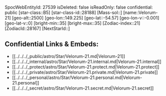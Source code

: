 ﻿---
location: [-54.57,149.225,2500]
type: Star
tags:
- astro/Star

---
SpocWebEntityId: 27539
isDeleted: false
isReadOnly: false
confidential: public
[star-class::B5]
[star-class-id::28188]
[Mass-sol::]
[name::Velorum-21]
[geo-alt::2500]
[geo-lon::149.225]
[geo-lat::-54.57]
[geo-lon-v::-0.001]
[geo-lat-v::0]
[bright-min::35]
[bright-max::35]
[Zodiac-index::21]
[ZodiacId::28167]
[NextStarId::]



## Confidential Links & Embeds: 
- [[../../../_public/astro/Star/Velorum-21.md|Velorum-21]] 
- [[../../../_internal/astro/Star/Velorum-21.internal.md|Velorum-21.internal]] 
- [[../../../_protect/astro/Star/Velorum-21.protect.md|Velorum-21.protect]] 
- [[../../../_private/astro/Star/Velorum-21.private.md|Velorum-21.private]] 
- [[../../../_personal/astro/Star/Velorum-21.personal.md|Velorum-21.personal]] 
- [[../../../_secret/astro/Star/Velorum-21.secret.md|Velorum-21.secret]] 
